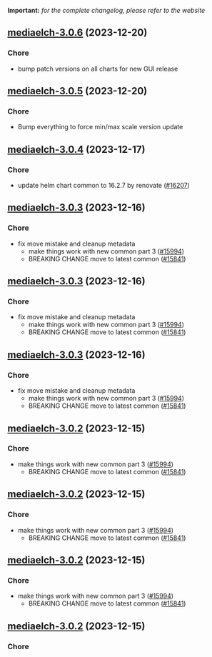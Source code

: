 **Important:**
*for the complete changelog, please refer to the website*




## [mediaelch-3.0.6](https://github.com/truecharts/charts/compare/mediaelch-3.0.5...mediaelch-3.0.6) (2023-12-20)

### Chore

- bump patch versions on all charts for new GUI release
  
  


## [mediaelch-3.0.5](https://github.com/truecharts/charts/compare/mediaelch-3.0.4...mediaelch-3.0.5) (2023-12-20)

### Chore

- Bump everything to force min/max scale version update
  
  


## [mediaelch-3.0.4](https://github.com/truecharts/charts/compare/mediaelch-3.0.3...mediaelch-3.0.4) (2023-12-17)

### Chore

- update helm chart common to 16.2.7 by renovate ([#16207](https://github.com/truecharts/charts/issues/16207))
  
  


## [mediaelch-3.0.3](https://github.com/truecharts/charts/compare/mediaelch-2.0.12...mediaelch-3.0.3) (2023-12-16)

### Chore

- fix move mistake and cleanup metadata
  - make things work with new common part 3 ([#15994](https://github.com/truecharts/charts/issues/15994))
  - BREAKING CHANGE move to latest common ([#15841](https://github.com/truecharts/charts/issues/15841))
  
  


## [mediaelch-3.0.3](https://github.com/truecharts/charts/compare/mediaelch-2.0.12...mediaelch-3.0.3) (2023-12-16)

### Chore

- fix move mistake and cleanup metadata
  - make things work with new common part 3 ([#15994](https://github.com/truecharts/charts/issues/15994))
  - BREAKING CHANGE move to latest common ([#15841](https://github.com/truecharts/charts/issues/15841))
  
  


## [mediaelch-3.0.3](https://github.com/truecharts/charts/compare/mediaelch-2.0.12...mediaelch-3.0.3) (2023-12-16)

### Chore

- fix move mistake and cleanup metadata
  - make things work with new common part 3 ([#15994](https://github.com/truecharts/charts/issues/15994))
  - BREAKING CHANGE move to latest common ([#15841](https://github.com/truecharts/charts/issues/15841))
  
  


## [mediaelch-3.0.2](https://github.com/truecharts/charts/compare/mediaelch-2.0.12...mediaelch-3.0.2) (2023-12-15)

### Chore

- make things work with new common part 3 ([#15994](https://github.com/truecharts/charts/issues/15994))
  - BREAKING CHANGE move to latest common ([#15841](https://github.com/truecharts/charts/issues/15841))
  
  


## [mediaelch-3.0.2](https://github.com/truecharts/charts/compare/mediaelch-2.0.12...mediaelch-3.0.2) (2023-12-15)

### Chore

- make things work with new common part 3 ([#15994](https://github.com/truecharts/charts/issues/15994))
  - BREAKING CHANGE move to latest common ([#15841](https://github.com/truecharts/charts/issues/15841))
  
  


## [mediaelch-3.0.2](https://github.com/truecharts/charts/compare/mediaelch-2.0.12...mediaelch-3.0.2) (2023-12-15)

### Chore

- make things work with new common part 3 ([#15994](https://github.com/truecharts/charts/issues/15994))
  - BREAKING CHANGE move to latest common ([#15841](https://github.com/truecharts/charts/issues/15841))
  
  


## [mediaelch-3.0.2](https://github.com/truecharts/charts/compare/mediaelch-2.0.12...mediaelch-3.0.2) (2023-12-15)

### Chore
